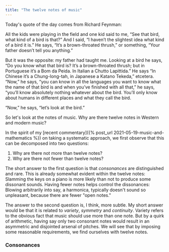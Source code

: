 ```yaml
---
title: "The twelve notes of music"
---
```


Today's quote of the day comes from Richard Feynman:

<div class="media">
<p>All the kids were playing in the field and one kid said to me, “See that bird, what kind of a bird is that?” And I said, “I haven’t the slightest idea what kind of a bird it is.” He says, “It’s a brown-throated thrush,” or something, “Your father doesn’t tell you anything.”</p>

<p>But it was the opposite: my father had taught me. Looking at a bird he says, “Do you know what that bird is? It’s a brown-throated thrush; but in Portuguese it’s a Bom da Peida. In Italian a Chutto Lapittida.” He says “In Chinese it’s a Chung-long-tah, in Japanese a Katano Tekeda,” etcetera. “Now,” he says, “you can know in all the languages you want to know what the name of that bird is and when you’ve finished with all that,” he says, “you’ll know absolutely nothing whatever about the bird. You’ll only know about humans in different places and what they call the bird.</p>

<p>“Now,” he says, “let’s look at the bird.”</p>

</div>

So let's look at the notes of music. Why are there twelve notes in Western and modern music?



In the spirit of my [recent commentary]({% post_url 2021-05-19-music-and-mathematics %}) on taking a systematic approach, we first observe that this can be decomposed into two questions:

1. Why are there not more than twelve notes?
2. Why are there not fewer than twelve notes?

The short answer to the first question is that _consonances_ are distinguished and rare. This is already somewhat evident within the twelve notes: Slamming the keys on a piano is more likely than not to produce some dissonant sounds. Having fewer notes helps control the dissonances: Blowing arbitrarily into say, a harmonica, typically doesn't sound so unpleasant, because there are fewer "open notes."

The answer to the second question is, I think, more subtle. My short answer would be that it is related to _variety_, _symmetry_ and _continuity_. Variety refers to the obvious fact that music should use more than one note. But by a quirk of arithmetic, having say only two consonant notes would result in an asymmetric and disjointed arsenal of pitches. We will see that by imposing some reasonable requirements, we find ourselves with twelve notes.

### Consonances
